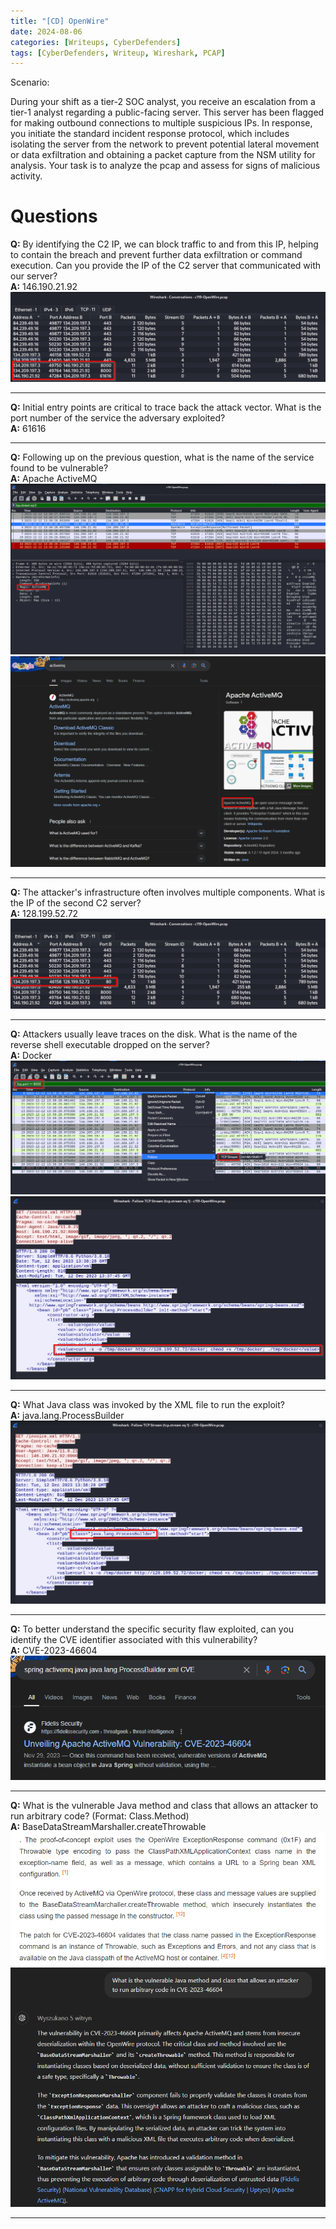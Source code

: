 ```yaml
---
title: "[CD] OpenWire"
date: 2024-08-06
categories: [Writeups, CyberDefenders]
tags: [CyberDefenders, Writeup, Wireshark, PCAP]
---
```


Scenario:

During your shift as a tier-2 SOC analyst, you receive an escalation from a tier-1 analyst regarding a public-facing server. This server has been flagged for making outbound connections to multiple suspicious IPs. In response, you initiate the standard incident response protocol, which includes isolating the server from the network to prevent potential lateral movement or data exfiltration and obtaining a packet capture from the NSM utility for analysis. Your task is to analyze the pcap and assess for signs of malicious activity.

# Questions

**Q:** By identifying the C2 IP, we can block traffic to and from this IP, helping to contain the breach and prevent further data exfiltration or command execution. Can you provide the IP of the C2 server that communicated with our server? <br />
**A:** 146.190.21.92 <br />
<img src="/assets/img/OpenWire/OpenWire-q1-1.png" alt="OpenWire">

***

**Q:** Initial entry points are critical to trace back the attack vector. What is the port number of the service the adversary exploited? <br />
**A:** 61616 <br />

***

**Q:** Following up on the previous question, what is the name of the service found to be vulnerable? <br />
**A:** Apache ActiveMQ <br />
<img src="/assets/img/OpenWire/OpenWire-q3-1.png" alt="OpenWire">
<img src="/assets/img/OpenWire/OpenWire-q3-2.png" alt="OpenWire">

***

**Q:** The attacker's infrastructure often involves multiple components. What is the IP of the second C2 server? <br />
**A:** 128.199.52.72 <br />
<img src="/assets/img/OpenWire/OpenWire-q4-1.png" alt="OpenWire">

***

**Q:** Attackers usually leave traces on the disk. What is the name of the reverse shell executable dropped on the server? <br />
**A:** Docker <br />
<img src="/assets/img/OpenWire/OpenWire-q5-1.png" alt="OpenWire">
<img src="/assets/img/OpenWire/OpenWire-q5-2.png" alt="OpenWire">

***

**Q:** What Java class was invoked by the XML file to run the exploit? <br />
**A:** java.lang.ProcessBuilder <br />
<img src="/assets/img/OpenWire/OpenWire-q6-1.png" alt="OpenWire">

***

**Q:** To better understand the specific security flaw exploited, can you identify the CVE identifier associated with this vulnerability? <br />
**A:** CVE-2023-46604 <br />
<img src="/assets/img/OpenWire/OpenWire-q7-1.png" alt="OpenWire">

***

**Q:** What is the vulnerable Java method and class that allows an attacker to run arbitrary code? (Format: Class.Method) <br />
**A:** BaseDataStreamMarshaller.createThrowable <br />
<img src="/assets/img/OpenWire/OpenWire-q8-1.png" alt="OpenWire">
<img src="/assets/img/OpenWire/OpenWire-q8-2.png" alt="OpenWire">

***